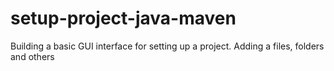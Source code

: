 # setup-project-java-maven
Building a basic GUI interface for setting up a project. Adding a files, folders and others 
